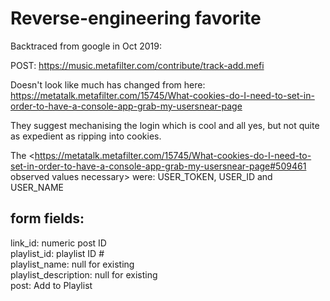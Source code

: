 # Reverse-engineering favorite

Backtraced from google in Oct 2019:

POST: https://music.metafilter.com/contribute/track-add.mefi

Doesn't look like much has changed from here:
https://metatalk.metafilter.com/15745/What-cookies-do-I-need-to-set-in-order-to-have-a-console-app-grab-my-usersnear-page

They suggest mechanising the login which is cool and all yes, but not quite as expedient as ripping into cookies.

The <https://metatalk.metafilter.com/15745/What-cookies-do-I-need-to-set-in-order-to-have-a-console-app-grab-my-usersnear-page#509461 observed values necessary> were:
   USER_TOKEN, USER_ID and USER_NAME

## form fields:
link_id: numeric post ID  
playlist_id: playlist ID #  
playlist_name: null for existing  
playlist_description: null for existing  
post: Add to Playlist